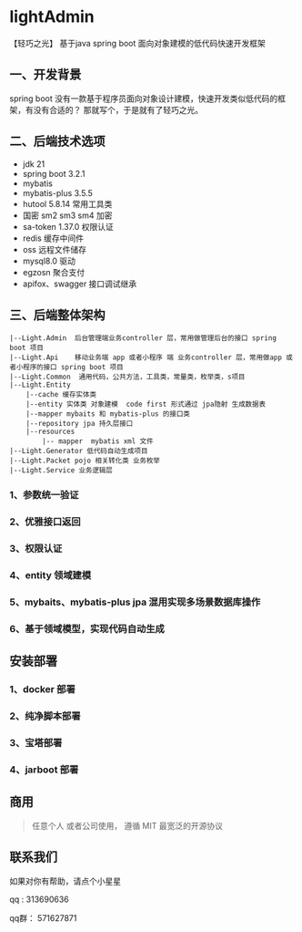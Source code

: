 # lightAdmin

【轻巧之光】 基于java spring boot 面向对象建模的低代码快速开发框架

## 一、开发背景 

spring boot 没有一款基于程序员面向对象设计建模，快速开发类似低代码的框架，有没有合适的？ 那就写个，于是就有了轻巧之光。

## 二、后端技术选项

 - jdk 21
 - spring boot 3.2.1
 - mybatis
 - mybatis-plus 3.5.5
 - hutool 5.8.14 常用工具类
 - 国密 sm2 sm3 sm4 加密
 - sa-token 1.37.0 权限认证
 - redis 缓存中间件
 - oss 远程文件储存
 - mysql8.0 驱动
 - egzosn 聚合支付
 - apifox、swagger 接口调试继承


## 三、后端整体架构
```
|--Light.Admin  后台管理端业务controller 层，常用做管理后台的接口 spring boot 项目
|--Light.Api    移动业务端 app 或者小程序 端 业务controller 层，常用做app 或者小程序的接口 spring boot 项目
|--Light.Common  通用代码，公共方法，工具类，常量类，枚举类，s项目
|--Light.Entity 
    |--cache 缓存实体类
    |--entity 实体类 对象建模  code first 形式通过 jpa隐射 生成数据表
    |--mapper mybaits 和 mybatis-plus 的接口类
    |--repository jpa 持久层接口
    |--resources
        |-- mapper  mybatis xml 文件 
|--Light.Generator 低代码自动生成项目
|--Light.Packet pojo 相关转化类 业务枚举
|--Light.Service 业务逻辑层
```

### 1、参数统一验证 

### 2、优雅接口返回

### 3、权限认证

### 4、entity 领域建模

### 5、mybaits、mybatis-plus jpa 混用实现多场景数据库操作

### 6、基于领域模型，实现代码自动生成

## 安装部署

### 1、docker 部署
### 2、纯净脚本部署
### 3、宝塔部署
### 4、jarboot 部署


## 商用

> 任意个人 或者公司使用， 遵循 MIT 最宽泛的开源协议



## 联系我们

如果对你有帮助，请点个小星星

qq : 313690636

qq群： 571627871


